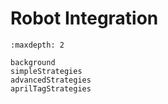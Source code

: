 # Robot Integration

```{toctree}
:maxdepth: 2

background
simpleStrategies
advancedStrategies
aprilTagStrategies
```
